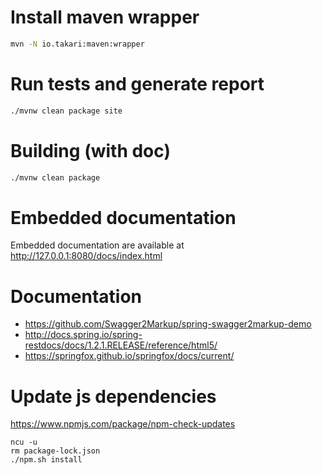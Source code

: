 # Install maven wrapper

```bash
mvn -N io.takari:maven:wrapper
```

# Run tests and generate report
```bash
./mvnw clean package site
```

# Building (with doc)

```bash
./mvnw clean package
```

# Embedded documentation

Embedded documentation are available at http://127.0.0.1:8080/docs/index.html


# Documentation

 * https://github.com/Swagger2Markup/spring-swagger2markup-demo
 * http://docs.spring.io/spring-restdocs/docs/1.2.1.RELEASE/reference/html5/
 * https://springfox.github.io/springfox/docs/current/

# Update js dependencies

https://www.npmjs.com/package/npm-check-updates

```
ncu -u
rm package-lock.json
./npm.sh install
```